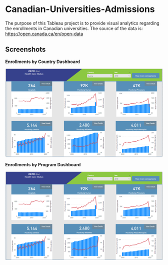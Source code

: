 # Canadian-Universities-Admissions
The purpose of this Tableau project is to provide visual analytics regarding the enrollments in Canadian universities. The source of the data is: https://open.canada.ca/en/open-data

## Screenshots

**Enrollments by Country Dashboard**

![](https://github.com/mskhan586/OECD-Health-Care/blob/main/img/Main%20dashboard.png)

**Enrollments by Program Dashboard**

![](https://github.com/mskhan586/OECD-Health-Care/blob/main/img/Main%20dashboard.png)
